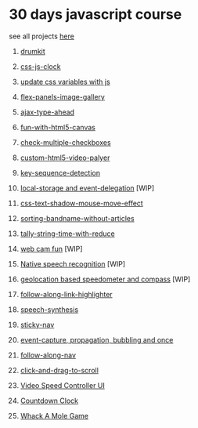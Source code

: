 # 30 days javascript course

see all projects [ here](https://nimishawilson.github.io/thirty-days-of-js/)

1. [drumkit](https://nimishawilson.github.io/thirty-days-of-js/drum-kit/index.html)
2. [ css-js-clock](https://nimishawilson.github.io/thirty-days-of-js/css-js-clock/index.html)
3. [ update css variables with js](https://nimishawilson.github.io/thirty-days-of-js/css-variables-and-js/index.html)
4. [ flex-panels-image-gallery](https://nimishawilson.github.io/thirty-days-of-js/flex-panels-image-gallery/index.html)
5. [ ajax-type-ahead](https://nimishawilson.github.io/thirty-days-of-js/ajax-type-ahead/index.html)
6. [ fun-with-html5-canvas ](https://nimishawilson.github.io/thirty-days-of-js/fun-with-html5-canvas/index.html)
7. [ check-multiple-checkboxes ](https://nimishawilson.github.io/thirty-days-of-js/check-multiple-checkboxes/index.html)
8. [ custom-html5-video-palyer](https://nimishawilson.github.io/thirty-days-of-js/custom-video-player/index.html)
9. [key-sequence-detection](https://nimishawilson.github.io/thirty-days-of-js/key-sequence-detection/index.html)

10. [local-storage and event-delegation](https://nimishawilson.github.io/thirty-days-of-js/local-storage-event-delegation/index.html) [WIP]
11. [css-text-shadow-mouse-move-effect](https://nimishawilson.github.io/thirty-days-of-js/css-text-shadow-mouse-move-effect/index.html)
12. [sorting-bandname-without-articles](https://nimishawilson.github.io/thirty-days-of-js/sorting-bandname-without-articles/index.html)
13. [tally-string-time-with-reduce](https://nimishawilson.github.io/thirty-days-of-js/tally-string-time-with-reduce/index.html)
14. [web cam fun](https://nimishawilson.github.io/thirty-days-of-js/webcamfun/index.html) [WIP]
15. [Native speech recognition](https://nimishawilson.github.io/thirty-days-of-js/speech-recognition/index.html) [WIP]
16. [geolocation based speedometer and compass](https://nimishawilson.github.io/thirty-days-of-js/speedometer-and-compass/index.html) [WIP]
17. [follow-along-link-highlighter](https://nimishawilson.github.io/thirty-days-of-js/follow-along-link-highlighter/index.html) 
18. [speech-synthesis](https://nimishawilson.github.io/thirty-days-of-js/speech-synthesis/index.html) 
19. [sticky-nav](https://nimishawilson.github.io/thirty-days-of-js/sticky-nav/index.html) 
20. [event-capture, propagation, bubbling and once](https://nimishawilson.github.io/thirty-days-of-js/event-capture-bubbling/index.html) 
21. [follow-along-nav](https://nimishawilson.github.io/thirty-days-of-js/follow-along-nav/index.html) 
22. [click-and-drag-to-scroll](https://nimishawilson.github.io/thirty-days-of-js/click-and-drag-to-scroll/index.html) 
23. [Video Speed Controller UI](https://nimishawilson.github.io/thirty-days-of-js/video-speed-controller-ui/index.html) 
24. [Countdown Clock](https://nimishawilson.github.io/thirty-days-of-js/countdown-clock/index.html) 
25. [Whack A Mole Game](https://nimishawilson.github.io/thirty-days-of-js/whack-a-mole-game/index.html) 








